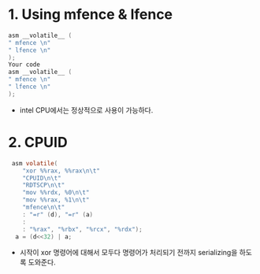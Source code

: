 # 1. Using mfence & lfence
```c
asm __volatile__ (
" mfence \n"
" lfence \n"
);
Your code
asm __volatile__ (
" mfence \n"
" lfence \n"
);
```
* intel CPU에서는 정상적으로 사용이 가능하다.  



# 2. CPUID
```c
 asm volatile(
    "xor %%rax, %%rax\n\t"
    "CPUID\n\t"
    "RDTSCP\n\t"
    "mov %%rdx, %0\n\t"
    "mov %%rax, %1\n\t"
    "mfence\n\t"
    : "=r" (d), "=r" (a)
    :
    : "%rax", "%rbx", "%rcx", "%rdx");
  a = (d<<32) | a;
  ```
  * 시작이 xor 명령어에 대해서 모두다 명령어가 처리되기 전까지 serializing을 하도록 도와준다.
